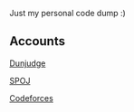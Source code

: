 Just my personal code dump :)

## Accounts 

[Dunjudge](https://dunjudge.me/users/0rang3/)

[SPOJ](https://www.spoj.com/status/w3bm0n1t0r/)

[Codeforces](https://codeforces.com/profile/dvdg6566)

